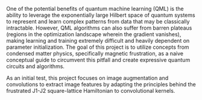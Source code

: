 One of the potential benefits of quantum machine learning (QML) is the ability to leverage the exponentially large Hilbert space of quantum systems to represent and learn complex patterns from data that may be classically intractable. However, QML algorithms can also suffer from barren plateaus (regions in the optimization landscape wherein the gradient vanishes), making learning and training extremely difficult and heavily dependent on parameter initialization. The goal of this project is to utilize concepts from condensed matter physics, specifically magnetic frustration, as a naive conceptual guide to circumvent this pitfall and create expressive quantum circuits and algorithms.

As an initial test, this project focuses on image augmentation and convolutions to extract image features by adapting the principles behind the frustrated J1-J2 square-lattice Hamiltonian to convolutional kernels.
